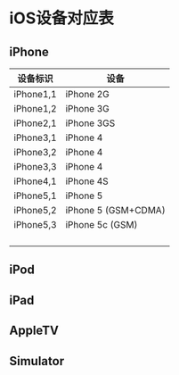 # iOS设备对应表

## iPhone

| 设备标识  | 设备                |
| --------- | ------------------- |
| iPhone1,1 | iPhone 2G           |
| iPhone1,2 | iPhone 3G           |
| iPhone2,1 | iPhone 3GS          |
| iPhone3,1 | iPhone 4            |
| iPhone3,2 | iPhone 4            |
| iPhone3,3 | iPhone 4            |
| iPhone4,1 | iPhone 4S           |
| iPhone5,1 | iPhone 5            |
| iPhone5,2 | iPhone 5 (GSM+CDMA) |
| iPhone5,3 | iPhone 5c (GSM)     |
|           |                     |
|           |                     |
|           |                     |
|           |                     |

## iPod



## iPad



## AppleTV



## Simulator